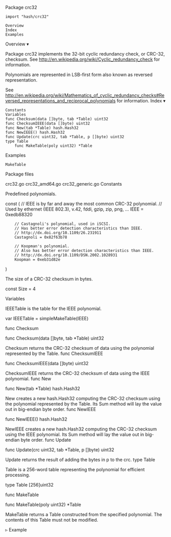 
 Package crc32

    import "hash/crc32"

    Overview
    Index
    Examples

Overview ▾

Package crc32 implements the 32-bit cyclic redundancy check, or CRC-32, checksum. See http://en.wikipedia.org/wiki/Cyclic_redundancy_check for information.

Polynomials are represented in LSB-first form also known as reversed representation.

See http://en.wikipedia.org/wiki/Mathematics_of_cyclic_redundancy_checks#Reversed_representations_and_reciprocal_polynomials for information.
Index ▾

    Constants
    Variables
    func Checksum(data []byte, tab *Table) uint32
    func ChecksumIEEE(data []byte) uint32
    func New(tab *Table) hash.Hash32
    func NewIEEE() hash.Hash32
    func Update(crc uint32, tab *Table, p []byte) uint32
    type Table
        func MakeTable(poly uint32) *Table

Examples

    MakeTable

Package files

crc32.go crc32_amd64.go crc32_generic.go
Constants

Predefined polynomials.

const (
        // IEEE is by far and away the most common CRC-32 polynomial.
        // Used by ethernet (IEEE 802.3), v.42, fddi, gzip, zip, png, ...
        IEEE = 0xedb88320

        // Castagnoli's polynomial, used in iSCSI.
        // Has better error detection characteristics than IEEE.
        // http://dx.doi.org/10.1109/26.231911
        Castagnoli = 0x82f63b78

        // Koopman's polynomial.
        // Also has better error detection characteristics than IEEE.
        // http://dx.doi.org/10.1109/DSN.2002.1028931
        Koopman = 0xeb31d82e
)

The size of a CRC-32 checksum in bytes.

const Size = 4

Variables

IEEETable is the table for the IEEE polynomial.

var IEEETable = simpleMakeTable(IEEE)

func Checksum

func Checksum(data []byte, tab *Table) uint32

Checksum returns the CRC-32 checksum of data using the polynomial represented by the Table.
func ChecksumIEEE

func ChecksumIEEE(data []byte) uint32

ChecksumIEEE returns the CRC-32 checksum of data using the IEEE polynomial.
func New

func New(tab *Table) hash.Hash32

New creates a new hash.Hash32 computing the CRC-32 checksum using the polynomial represented by the Table. Its Sum method will lay the value out in big-endian byte order.
func NewIEEE

func NewIEEE() hash.Hash32

NewIEEE creates a new hash.Hash32 computing the CRC-32 checksum using the IEEE polynomial. Its Sum method will lay the value out in big-endian byte order.
func Update

func Update(crc uint32, tab *Table, p []byte) uint32

Update returns the result of adding the bytes in p to the crc.
type Table

Table is a 256-word table representing the polynomial for efficient processing.

type Table [256]uint32

func MakeTable

func MakeTable(poly uint32) *Table

MakeTable returns a Table constructed from the specified polynomial. The contents of this Table must not be modified.

▹ Example
